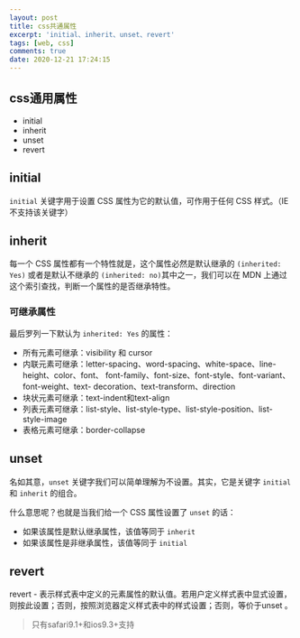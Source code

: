 ```yaml
---
layout: post
title: css共通属性
excerpt: 'initial、inherit、unset、revert'
tags: [web, css]
comments: true
date: 2020-12-21 17:24:15
---
```


## css通用属性
* initial
* inherit
* unset
* revert

## initial
`initial` 关键字用于设置 CSS 属性为它的默认值，可作用于任何 CSS 样式。（IE 不支持该关键字）

## inherit
每一个 CSS 属性都有一个特性就是，这个属性必然是默认继承的 `(inherited: Yes)` 或者是默认不继承的 `(inherited: no)`其中之一，我们可以在 MDN 上通过这个索引查找，判断一个属性的是否继承特性。

### 可继承属性
最后罗列一下默认为 `inherited: Yes` 的属性：
* 所有元素可继承：visibility 和 cursor
* 内联元素可继承：letter-spacing、word-spacing、white-space、line-height、color、font、 font-family、font-size、font-style、font-variant、font-weight、text- decoration、text-transform、direction
* 块状元素可继承：text-indent和text-align
* 列表元素可继承：list-style、list-style-type、list-style-position、list-style-image
* 表格元素可继承：border-collapse

## unset
名如其意，`unset` 关键字我们可以简单理解为不设置。其实，它是关键字 `initial` 和 `inherit` 的组合。

什么意思呢？也就是当我们给一个 CSS 属性设置了 `unset` 的话：
* 如果该属性是默认继承属性，该值等同于 `inherit`
* 如果该属性是非继承属性，该值等同于 `initial`

## revert
revert - 表示样式表中定义的元素属性的默认值。若用户定义样式表中显式设置，则按此设置；否则，按照浏览器定义样式表中的样式设置；否则，等价于unset 。
> 只有safari9.1+和ios9.3+支持



